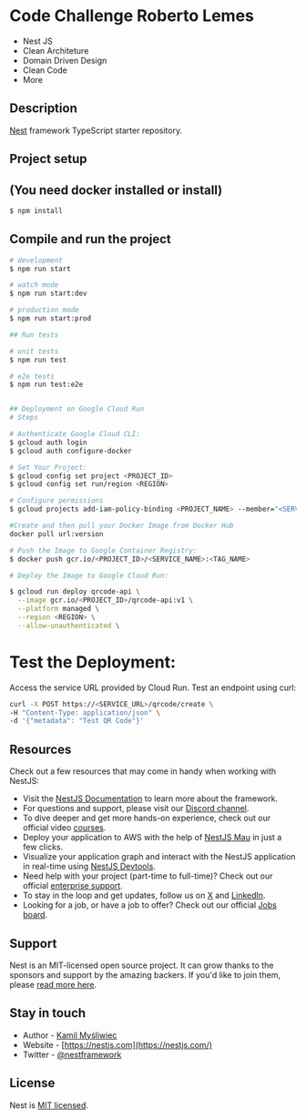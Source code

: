 # Code Challenge Roberto Lemes
- Nest JS
- Clean Architeture
- Domain Driven Design
- Clean Code
- More

## Description

[Nest](https://github.com/nestjs/nest) framework TypeScript starter repository.

## Project setup
## (You need docker installed or install)

```bash
$ npm install
```

## Compile and run the project

```bash
# development
$ npm run start

# watch mode
$ npm run start:dev

# production mode
$ npm run start:prod

## Run tests

# unit tests
$ npm run test

# e2e tests
$ npm run test:e2e


## Deployment on Google Cloud Run
# Steps

# Authenticate Google Cloud CLI:
$ gcloud auth login
$ gcloud auth configure-docker

# Set Your Project:
$ gcloud config set project <PROJECT_ID>
$ gcloud config set run/region <REGION>

# Configure permissions
$ gcloud projects add-iam-policy-binding <PROJECT_NAME> --member="<SERVICE_ACCOUNT>" --role="roles/storage.objectViewer"

#Create and then pull your Docker Image from Docker Hub
docker pull url:version

# Push the Image to Google Container Registry:
$ docker push gcr.io/<PROJECT_ID>/<SERVICE_NAME>:<TAG_NAME>

# Deploy the Image to Google Cloud Run:

$ gcloud run deploy qrcode-api \
  --image gcr.io/<PROJECT_ID>/qrcode-api:v1 \
  --platform managed \
  --region <REGION> \
  --allow-unauthenticated \
```

# Test the Deployment:

Access the service URL provided by Cloud Run.
Test an endpoint using curl:

```bash
curl -X POST https://<SERVICE_URL>/qrcode/create \
-H "Content-Type: application/json" \
-d '{"metadata": "Test QR Code"}'
```


## Resources

Check out a few resources that may come in handy when working with NestJS:

- Visit the [NestJS Documentation](https://docs.nestjs.com) to learn more about the framework.
- For questions and support, please visit our [Discord channel](https://discord.gg/G7Qnnhy).
- To dive deeper and get more hands-on experience, check out our official video [courses](https://courses.nestjs.com/).
- Deploy your application to AWS with the help of [NestJS Mau](https://mau.nestjs.com) in just a few clicks.
- Visualize your application graph and interact with the NestJS application in real-time using [NestJS Devtools](https://devtools.nestjs.com).
- Need help with your project (part-time to full-time)? Check out our official [enterprise support](https://enterprise.nestjs.com).
- To stay in the loop and get updates, follow us on [X](https://x.com/nestframework) and [LinkedIn](https://linkedin.com/company/nestjs).
- Looking for a job, or have a job to offer? Check out our official [Jobs board](https://jobs.nestjs.com).

## Support

Nest is an MIT-licensed open source project. It can grow thanks to the sponsors and support by the amazing backers. If you'd like to join them, please [read more here](https://docs.nestjs.com/support).

## Stay in touch

- Author - [Kamil Myśliwiec](https://twitter.com/kammysliwiec)
- Website - [https://nestjs.com](https://nestjs.com/)
- Twitter - [@nestframework](https://twitter.com/nestframework)

## License

Nest is [MIT licensed](https://github.com/nestjs/nest/blob/master/LICENSE).

